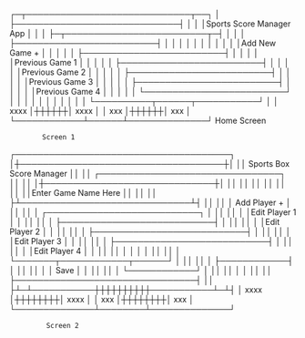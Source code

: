┌─┬─────────────────────────────┬──┐
│ ├─────────────────────────────┤  │
│ │Sports Score Manager App     │  │
│ ├─┬─────────────────────────┬─┤  │
│ │ ├─────────────────────────┤ │  │
│ │ │                         │ │  │
│ │ │Add New Game         +   │ │  │
│ │ ├─────────────────────────┤ │  │
│ │ │Previous Game 1          │ │  │
│ │ ├─────────────────────────┤ │  │
│ │ │Previous Game 2          │ │  │
│ │ ├─────────────────────────┤ │  │
│ │ │Previous Game 3          │ │  │
│ │ ├─────────────────────────┤ │  │
│ │ │Previous Game 4          │ │  │
│ │ └─────────────────────────┘ │  │
│ │                             │  │
│ │                             │  │
│ └──────────┬──────┬───────────┘  │
│   xxxx     │┼┼┼┼┼┼│     xxxx     │
│    xxx     │┼┼┼┼┼┼│     xxx      │
└────────────┴──────┴──────────────┘
            Home Screen

            Screen 1
            
┌──────────────────────────────────────┐
│┼────────────────────────────────────┼│
││  Sports Box Score Manager          ││
││ ┌────────────────────────────────┐ ││
││ │┼──────────────────────────────┼│ ││
││ ││                              ││ ││
││ ││Enter Game Name Here          ││ ││
││ ├┴──────────────────────────────┴┤ ││
││ │ Add Player                  +  │ ││
││ │ ┌───────────────────────────┐  │ ││
││ │ │Edit Player 1              │  │ ││
││ │ ├───────────────────────────┤  │ ││
││ │ │Edit Player 2              │  │ ││
││ │ ├───────────────────────────┤  │ ││
││ │ │Edit Player 3              │  │ ││
││ │ ├───────────────────────────┤  │ ││
││ │ │Edit Player 4              │  │ ││
││ │ │                           │  │ ││
││ │ └───────┬────────────┬──────┘  │ ││
││ │         ├────────────┤         │ ││
││ │         │    Save    │         │ ││
││ │         └────────────┘         │ ││
││ │                                │ ││
││ ├────────────────────────────────┤ ││
├┴─┴───────────┼┼┼┼┼┼┼┼┼┼───────────┴─┴┤
│     xxxx     │┼┼┼┼┼┼┼┼│     xxxx     │
│      xxx     │┼┼┼┼┼┼┼┼│     xxx      │
└──────────────┴────────┴──────────────┘

             Screen 2
